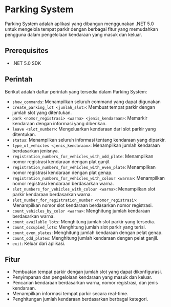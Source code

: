 # Parking System

Parking System adalah aplikasi yang dibangun menggunakan .NET 5.0 untuk mengelola tempat parkir dengan berbagai fitur yang memudahkan pengguna dalam pengelolaan kendaraan yang masuk dan keluar.

## Prerequisites
- .NET 5.0 SDK

## Perintah
Berikut adalah daftar perintah yang tersedia dalam Parking System:

- `show_commands`: Menampilkan seluruh command yang dapat digunakan
- `create_parking_lot <jumlah_slot>`: Membuat tempat parkir dengan jumlah slot yang ditentukan.
- `park <nomor_registrasi> <warna> <jenis_kendaraan>`: Memarkir kendaraan dengan informasi yang diberikan.
- `leave <slot_number>`: Mengeluarkan kendaraan dari slot parkir yang ditentukan.
- `status`: Menampilkan seluruh informasi tentang kendaraan yang diparkir.
- `type_of_vehicles <jenis_kendaraan>`: Menampilkan jumlah kendaraan berdasarkan jenisnya.
- `registration_numbers_for_vehicles_with_odd_plate`: Menampilkan nomor registrasi kendaraan dengan plat ganjil.
- `registration_numbers_for_vehicles_with_even_plate`: Menampilkan nomor registrasi kendaraan dengan plat genap.
- `registration_numbers_for_vehicles_with_colour <warna>`: Menampilkan nomor registrasi kendaraan berdasarkan warna.
- `slot_numbers_for_vehicles_with_colour <warna>`: Menampilkan slot parkir kendaraan berdasarkan warna.
- `slot_number_for_registration_number <nomor_registrasi>`: Menampilkan nomor slot kendaraan berdasarkan nomor registrasi.
- `count_vehicles_by_color <warna>`: Menghitung jumlah kendaraan berdasarkan warna.
- `count_available_lots`: Menghitung jumlah slot parkir yang tersedia.
- `count_occupied_lots`: Menghitung jumlah slot parkir yang terisi.
- `count_even_plates`: Menghitung jumlah kendaraan dengan pelat genap.
- `count_odd_plates`: Menghitung jumlah kendaraan dengan pelat ganjil.
- `exit`: Keluar dari aplikasi.

## Fitur
- Pembuatan tempat parkir dengan jumlah slot yang dapat dikonfigurasi.
- Penyimpanan dan pengelolaan kendaraan yang masuk dan keluar.
- Pencarian kendaraan berdasarkan warna, nomor registrasi, dan jenis kendaraan.
- Menampilkan informasi tempat parkir secara real-time.
- Penghitungan jumlah kendaraan berdasarkan berbagai kategori.
